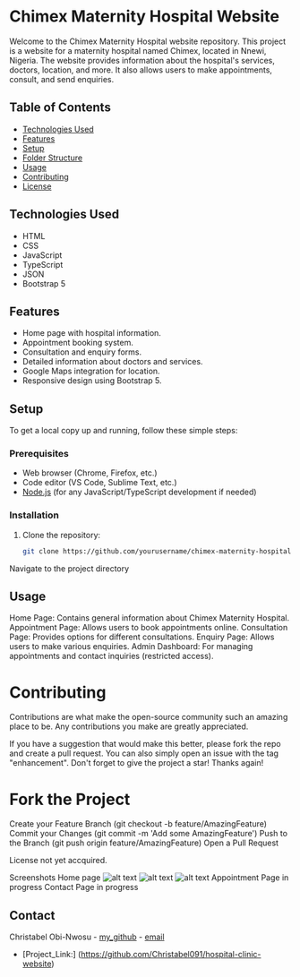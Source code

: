 # Chimex Maternity Hospital Website

Welcome to the Chimex Maternity Hospital website repository. This project is a website for a maternity hospital named Chimex, located in Nnewi, Nigeria. The website provides information about the hospital's services, doctors, location, and more. It also allows users to make appointments, consult, and send enquiries.

## Table of Contents
- [Technologies Used](#technologies-used)
- [Features](#features)
- [Setup](#setup)
- [Folder Structure](#folder-structure)
- [Usage](#usage)
- [Contributing](#contributing)
- [License](#license)

## Technologies Used
- HTML
- CSS
- JavaScript
- TypeScript
- JSON
- Bootstrap 5

## Features
- Home page with hospital information.
- Appointment booking system.
- Consultation and enquiry forms.
- Detailed information about doctors and services.
- Google Maps integration for location.
- Responsive design using Bootstrap 5.

## Setup
To get a local copy up and running, follow these simple steps:

### Prerequisites
- Web browser (Chrome, Firefox, etc.)
- Code editor (VS Code, Sublime Text, etc.)
- [Node.js](https://nodejs.org/) (for any JavaScript/TypeScript development if needed)

### Installation
1. Clone the repository:
   ```sh
   git clone https://github.com/yourusername/chimex-maternity-hospital.git

Navigate to the project directory
## Usage
Home Page: Contains general information about Chimex Maternity Hospital.
Appointment Page: Allows users to book appointments online.
Consultation Page: Provides options for different consultations.
Enquiry Page: Allows users to make various enquiries.
Admin Dashboard: For managing appointments and contact inquiries (restricted access).
# Contributing
Contributions are what make the open-source community such an amazing place to be. Any contributions you make are greatly appreciated.

If you have a suggestion that would make this better, please fork the repo and create a pull request. You can also simply open an issue with the tag "enhancement".
Don't forget to give the project a star! Thanks again!

# Fork the Project
Create your Feature Branch (git checkout -b feature/AmazingFeature)
Commit your Changes (git commit -m 'Add some AmazingFeature')
Push to the Branch (git push origin feature/AmazingFeature)
Open a Pull Request


License
not yet accquired. 

Screenshots
Home page 
![alt text](image.png)
![alt text](image-1.png)
![alt text](image-2.png)
Appointment Page
in progress
Contact Page
in progress
## Contact
Christabel Obi-Nwosu - [my_github](Christabel091) - [email](obinwosugosiorah@gmail.com)

- [Project_Link:] (https://github.com/Christabel091/hospital-clinic-website)

